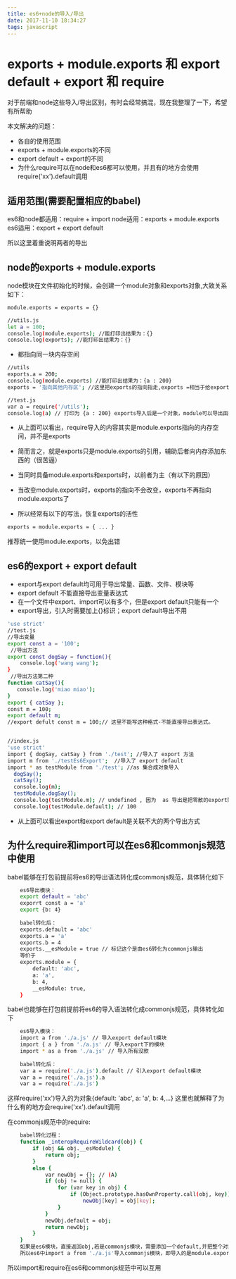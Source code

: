 ```yaml
---
title: es6+node的导入/导出
date: 2017-11-10 18:34:27
tags: javascript
---
```


# exports + module.exports 和 export default + export 和 require

对于前端和node这些导入/导出区别，有时会经常搞混，现在我整理了一下，希望有所帮助

本文解决的问题：
- 各自的使用范围
- exports + module.exports的不同
- export default + export的不同
- 为什么require可以在node和es6都可以使用，并且有的地方会使用require('xx').default调用

<!-- more -->
## 适用范围(需要配置相应的babel)
es6和node都适用：require + import
node适用：exports + module.exports
es6适用：export + export default

所以这里着重说明两者的导出


## node的exports + module.exports
node模块在文件初始化的时候，会创建一个module对象和exports对象,大致关系如下：
``` bash
module.exports = exports = {}

//utils.js
let a = 100;
console.log(module.exports); //能打印出结果为：{}
console.log(exports); //能打印出结果为：{}
```
* 都指向同一块内存空间

``` bash
//utils
exports.a = 200;
console.log(module.exports) //能打印出结果为：{a : 200}
exports = '指向其他内存区'; //这里把exports的指向指走,exports =相当于给exports对象重新赋值

//test.js
var a = require('/utils');
console.log(a) // 打印为 {a : 200} exports导入后是一个对象，module可以导出函数
```
* 从上面可以看出，require导入的内容其实是module.exports指向的内存空间，并不是exports
* 简而言之，就是exports只是module.exports的引用，辅助后者向内存添加东西的（很苦逼）


* 当同时具备module.exports和exports时，以前者为主（有以下的原因）
* 当改变module.exports时，exports的指向不会改变，exports不再指向module.exports了
* 所以经常有以下的写法，恢复exports的活性
``` bash
exports = module.exports = { ... }
```

推荐统一使用module.exports，以免出错


## es6的export + export default
* export与export default均可用于导出常量、函数、文件、模块等
* export default 不能直接导出变量表达式
* 在一个文件中export、import可以有多个，但是export default只能有一个
* export导出，引入时需要加上{}标识；export default导出不用
``` bash
'use strict'
//test.js
//导出变量
export const a = '100';
 //导出方法
export const dogSay = function(){
    console.log('wang wang');
}
 //导出方法第二种
function catSay(){
   console.log('miao miao');
}
export { catSay };
const m = 100;
export default m;
//export defult const m = 100;// 这里不能写这种格式-不能直接导出表达式。


//index.js
'use strict'
import { dogSay, catSay } from './test'; //导入了 export 方法
import m from './testEs6Export';  //导入了 export default
import * as testModule from './test'; //as 集合成对象导入
  dogSay();
  catSay();
  console.log(m);
  testModule.dogSay();
  console.log(testModule.m); // undefined , 因为  as 导出是把零散的export聚集在一起作为一个对象，而export default是导出为 default属性。
  console.log(testModule.default); // 100
```
* 从上面可以看出export和export default是关联不大的两个导出方式

## 为什么require和import可以在es6和commonjs规范中使用
babel能够在打包前提前将es6的导出语法转化成commonjs规范，具体转化如下
``` bash
    es6导出模块：
    export default = 'abc'
    exporrt const a = 'a'
    export {b: 4}
    
    babel转化后：
    exports.default = 'abc'
    exports.a = 'a'
    exports.b = 4
    exports.__esModule = true // 标记这个是由es6转化为commonjs输出
    等价于
    exports.module = {
        default: 'abc',
        a: 'a',
        b: 4,
        __esModule: true,
    }
```

babel也能够在打包前提前将es6的导入语法转化成commonjs规范，具体转化如下
``` bash
    es6导入模块：
    import a from './a.js' // 导入export default模块
    import { a } from './a.js' // 导入export下的模块
    import * as a from './a.js' // 导入所有没款
    
    babel转化后：
    var a = require('./a.js').default // 引入export default模块
    var a = require('./a.js').a
    var a = require('./a.js')
```
这样require('xx')导入的为对象{default: 'abc', a: 'a', b: 4,...}
这里也就解释了为什么有的地方会require('xx').default调用

在commonjs规范中的require:
``` bash
    babel转化过程：
    function _interopRequireWildcard(obj) {
        if (obj && obj.__esModule) {
            return obj;
        }
        else {
            var newObj = {}; // (A)
            if (obj != null) {
                for (var key in obj) {
                    if (Object.prototype.hasOwnProperty.call(obj, key))
                        newObj[key] = obj[key];
                }
            }
            newObj.default = obj;
            return newObj;
        }
    }
    如果是es6模块，直接返回obj,若是commonjs模块，需要添加一个default,并把整个对象赋值个default
    所以es6中import a from './a.js'导入commonjs模块，即导入的是module.exports的值
```
所以import和require在es6和commonjs规范中可以互用